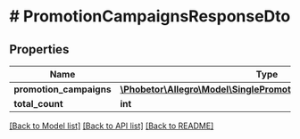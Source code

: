 # # PromotionCampaignsResponseDto

## Properties

Name | Type | Description | Notes
------------ | ------------- | ------------- | -------------
**promotion_campaigns** | [**\Phobetor\Allegro\Model\SinglePromotionCampaignResponseDto[]**](SinglePromotionCampaignResponseDto.md) |  |
**total_count** | **int** |  |

[[Back to Model list]](../../README.md#models) [[Back to API list]](../../README.md#endpoints) [[Back to README]](../../README.md)
